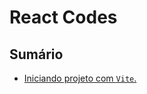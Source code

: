 # React Codes

## Sumário

- [Iniciando projeto com `Vite`.](https://github.com/systemboys/React_Codes/tree/main/Iniciando%20projeto#react-codes--iniciando-projeto "Iniciando projeto.")


